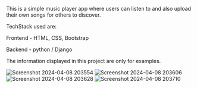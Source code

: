 This is a simple music player app where users can listen to and also upload their own songs for others to discover.

TechStack used are:

Frontend - HTML, CSS, Bootstrap

Backend - python  / Django

The information displayed in this project are only for examples.

![Screenshot 2024-04-08 203554](https://github.com/Miru-nalini/Music-player-Django/assets/113660178/cebe039e-2ab1-4a26-b923-c7e0f1d4611d)
![Screenshot 2024-04-08 203606](https://github.com/Miru-nalini/Music-player-Django/assets/113660178/60262780-aa45-4099-9a80-9fcbe340d2be)
![Screenshot 2024-04-08 203628](https://github.com/Miru-nalini/Music-player-Django/assets/113660178/4df3d793-caeb-4383-a383-a21a8efcea92)
![Screenshot 2024-04-08 203710](https://github.com/Miru-nalini/Music-player-Django/assets/113660178/34d14b03-1522-4452-a4f9-5abdfe03729f)
